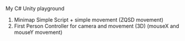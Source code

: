 My C# Unity playground

1. Minimap Simple Script + simple movement (ZQSD movement)
2. First Person Controller for camera and movement (3D) (mouseX and mouseY movement)
